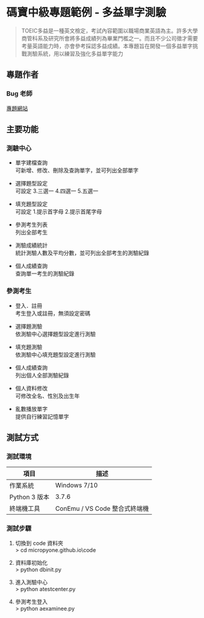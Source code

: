 # 碼寶中級專題範例 - 多益單字測驗

> TOEIC多益是一種英文檢定，考試內容範圍以職場商業英語為主。許多大學商管科系及研究所會將多益成績列為畢業門檻之一。而且不少公司徵才需要考量英語能力時，亦會參考採認多益成績。本專題旨在開發一個多益單字挑戰測驗系統，用以練習及強化多益單字能力

## 專題作者

### Bug 老師

[專題網站](https://micropyone.github.io/)

## 主要功能

### 測驗中心

* 單字建檔查詢  
可新增、修改、刪除及查詢單字，並可列出全部單字

* 選擇題型設定  
可設定 3.三選一 4.四選一 5.五選一

* 填充題型設定  
可設定 1.提示首字母 2.提示首尾字母

* 參測考生列表  
列出全部考生

* 測驗成績統計  
統計測驗人數及平均分數，並可列出全部考生的測驗紀錄

* 個人成績查詢  
查詢單一考生的測驗紀錄

### 參測考生

* 登入．註冊  
考生登入或註冊，無須設定密碼

* 選擇題測驗  
依測驗中心選擇題型設定進行測驗

* 填充題測驗  
依測驗中心填充題型設定進行測驗

* 個人成績查詢  
列出個人全部測驗紀錄

* 個人資料修改  
可修改全名、性別及出生年

* 亂數播放單字  
提供自行練習記憶單字

## 測試方式

### 測試環境

| 項目 | 描述 |
| ------- | ------------ |
| 作業系統 | Windows 7/10 |
| Python 3 版本 | 3.7.6 |
| 終端機工具 | ConEmu / VS Code 整合式終端機 |

### 測試步驟

1. 切換到 code 資料夾  
\> cd micropyone.github.io\code 

1. 資料庫初始化  
\> python dbinit.py

1. 進入測驗中心  
\> python atestcenter.py

1. 參測考生登入  
\> python aexaminee.py